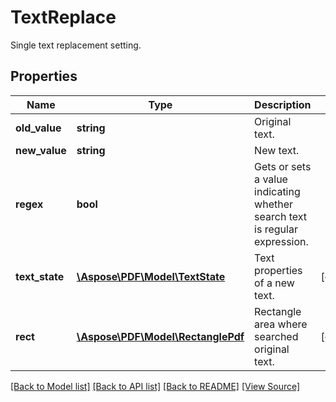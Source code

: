 # TextReplace
Single text replacement setting.

## Properties
Name | Type | Description | Notes
------------ | ------------- | ------------- | -------------
**old_value** | **string** | Original text. | 
**new_value** | **string** | New text. | 
**regex** | **bool** | Gets or sets a value indicating whether search text is regular expression. | 
**text_state** | [**\Aspose\PDF\Model\TextState**](TextState.md) | Text properties of a new text. | [optional]
**rect** | [**\Aspose\PDF\Model\RectanglePdf**](RectanglePdf.md) | Rectangle area where searched original text. | [optional]

[[Back to Model list]](../README.md#documentation-for-models) [[Back to API list]](../README.md#documentation-for-api-endpoints) [[Back to README]](../README.md) [[View Source]](../src/Aspose/PDF/Model/TextReplace.php)

